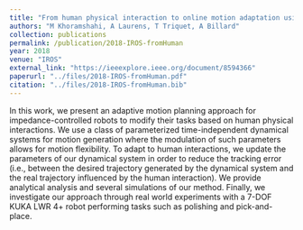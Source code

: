 ```yaml
---
title: "From human physical interaction to online motion adaptation using parameterized dynamical systems"
authors: "M Khoramshahi, A Laurens, T Triquet, A Billard"
collection: publications
permalink: /publication/2018-IROS-fromHuman
year: 2018
venue: "IROS"
external_link: "https://ieeexplore.ieee.org/document/8594366"
paperurl: "../files/2018-IROS-fromHuman.pdf"
citation: "../files/2018-IROS-fromHuman.bib"
---
```





In this work, we present an adaptive motion planning approach for impedance-controlled robots to modify their tasks based on human physical interactions. We use a class of parameterized time-independent dynamical systems for motion generation where the modulation of such parameters allows for motion flexibility. To adapt to human interactions, we update the parameters of our dynamical system in order to reduce the tracking error (i.e., between the desired trajectory generated by the dynamical system and the real trajectory influenced by the human interaction). We provide analytical analysis and several simulations of our method. Finally, we investigate our approach through real world experiments with a 7-DOF KUKA LWR 4+ robot performing tasks such as polishing and pick-and-place.


